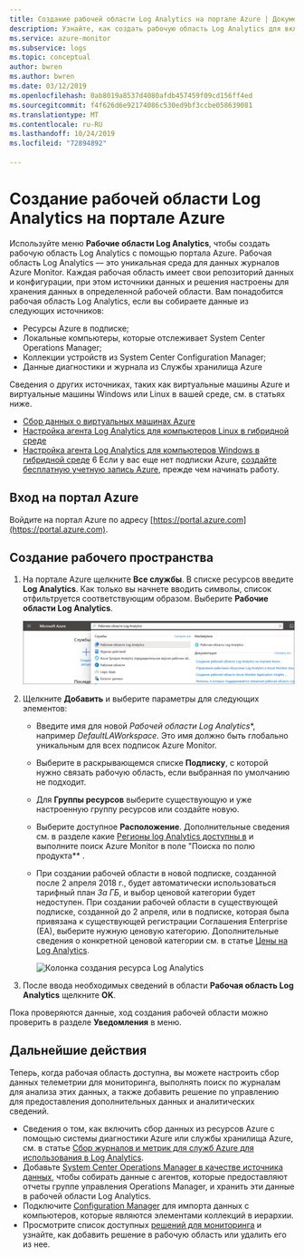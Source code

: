 ```yaml
---
title: Создание рабочей области Log Analytics на портале Azure | Документация Майкрософт
description: Узнайте, как создать рабочую область Log Analytics для включения решений по управлению и сбора данных из облачной и локальной сред на портале Azure.
ms.service: azure-monitor
ms.subservice: logs
ms.topic: conceptual
author: bwren
ms.author: bwren
ms.date: 03/12/2019
ms.openlocfilehash: 0ab8019a8537d4080afdb457459f09cd156ff4ed
ms.sourcegitcommit: f4f626d6e92174086c530ed9bf3ccbe058639081
ms.translationtype: MT
ms.contentlocale: ru-RU
ms.lasthandoff: 10/24/2019
ms.locfileid: "72894892"

---
```

# <a name="create-a-log-analytics-workspace-in-the-azure-portal"></a>Создание рабочей области Log Analytics на портале Azure
Используйте меню **Рабочие области Log Analytics**, чтобы создать рабочую область Log Analytics с помощью портала Azure. Рабочая область Log Analytics — это уникальная среда для данных журналов Azure Monitor. Каждая рабочая область имеет свои репозиторий данных и конфигурации, при этом источники данных и решения настроены для хранения данных в определенной рабочей области. Вам понадобится рабочая область Log Analytics, если вы собираете данные из следующих источников:

* Ресурсы Azure в подписке;
* Локальные компьютеры, которые отслеживает System Center Operations Manager;
* Коллекции устройств из System Center Configuration Manager; 
* Данные диагностики и журнала из Службы хранилища Azure

Сведения о других источниках, таких как виртуальные машины Azure и виртуальные машины Windows или Linux в вашей среде, см. в статьях ниже.

*  [Сбор данных о виртуальных машинах Azure](../learn/quick-collect-azurevm.md) 
*  [Настройка агента Log Analytics для компьютеров Linux в гибридной среде](../learn/quick-collect-linux-computer.md)
*  [Настройка агента Log Analytics для компьютеров Windows в гибридной среде](quick-collect-windows-computer.md)
6
Если у вас еще нет подписки Azure, [создайте бесплатную учетную запись Azure](https://azure.microsoft.com/free/?WT.mc_id=A261C142F), прежде чем начинать работу.

## <a name="sign-in-to-azure-portal"></a>Вход на портал Azure
Войдите на портал Azure по адресу [https://portal.azure.com](https://portal.azure.com). 

## <a name="create-a-workspace"></a>Создание рабочего пространства
1. На портале Azure щелкните **Все службы**. В списке ресурсов введите **Log Analytics**. Как только вы начнете вводить символы, список отфильтруется соответствующим образом. Выберите **Рабочие области Log Analytics**.


    ![портал Azure](media/quick-create-workspace/azure-portal-01.png)
  
2. Щелкните **Добавить** и выберите параметры для следующих элементов:

   * Введите имя для новой *Рабочей области Log Analytics**, например *DefaultLAWorkspace*. Это имя должно быть глобально уникальным для всех подписок Azure Monitor.
   * Выберите в раскрывающемся списке **Подписку**, с которой нужно связать рабочую область, если выбранная по умолчанию не подходит.
   * Для **Группы ресурсов** выберите существующую и уже настроенную группу ресурсов или создайте новую.  
   * Выберите доступное **Расположение**.  Дополнительные сведения см. в разделе какие [Регионы log Analytics доступны в](https://azure.microsoft.com/regions/services/) и выполните поиск Azure Monitor в поле "Поиска по полю продукта** .  


   * При создании рабочей области в новой подписке, созданной после 2 апреля 2018 г., будет автоматически использоваться тарифный план *За ГБ*, и выбор ценовой категории будет недоступен.  При создании рабочей области в существующей подписке, созданной до 2 апреля, или в подписке, которая была привязана к существующей регистрации Соглашения Enterprise (EA), выберите нужную ценовую категорию.  Дополнительные сведения о конкретной ценовой категории см. в статье [Цены на Log Analytics](https://azure.microsoft.com/pricing/details/log-analytics/).

        ![Колонка создания ресурса Log Analytics](media/quick-create-workspace/create-loganalytics-workspace-02.png)  

3. После ввода необходимых сведений в области **Рабочая область Log Analytics** щелкните **OK**.  

Пока проверяются данные, ход создания рабочей области можно проверить в разделе **Уведомления** в меню. 

## <a name="next-steps"></a>Дальнейшие действия
Теперь, когда рабочая область доступна, вы можете настроить сбор данных телеметрии для мониторинга, выполнять поиск по журналам для анализа этих данных, а также добавить решение по управлению для предоставления дополнительных данных и аналитических сведений. 

* Сведения о том, как включить сбор данных из ресурсов Azure с помощью системы диагностики Azure или службы хранилища Azure, см. в статье [Сбор журналов и метрик для служб Azure для использования в Log Analytics](../platform/collect-azure-metrics-logs.md).  
* Добавьте [System Center Operations Manager в качестве источника данных](../platform/om-agents.md), чтобы собирать данные с агентов, которые предоставляют отчеты группе управления Operations Manager, и хранить эти данные в рабочей области Log Analytics. 
* Подключите [Configuration Manager](../platform/collect-sccm.md) для импорта данных с компьютеров, которые являются элементами коллекций в иерархии.  
* Просмотрите список доступных [решений для мониторинга](../insights/solutions.md) и узнайте, как добавить решение в рабочую область или удалить его из нее.
